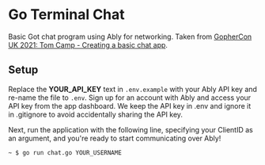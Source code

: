 # Go Terminal Chat

Basic Got chat program using Ably for networking.
Taken from [GopherCon UK 2021: Tom Camp - Creating a basic chat app](https://www.youtube.com/watch?v=StNWEEfV_1s).

## Setup
Replace the **YOUR_API_KEY** text in `.env.example` with your Ably API key and re-name the file to `.env`.
Sign up for an account with Ably and access your API key from the app dashboard.
We keep the API key in .env and ignore it in .gitignore to avoid accidentally sharing the API key.


Next, run the application with the following line, specifying your ClientID as an argument, and you're ready to start communicating over Ably!

```
~ $ go run chat.go YOUR_USERNAME
```